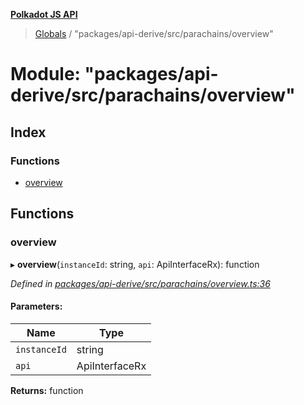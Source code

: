 **[Polkadot JS API](../README.md)**

> [Globals](../globals.md) / "packages/api-derive/src/parachains/overview"

# Module: "packages/api-derive/src/parachains/overview"

## Index

### Functions

* [overview](_packages_api_derive_src_parachains_overview_.md#overview)

## Functions

### overview

▸ **overview**(`instanceId`: string, `api`: ApiInterfaceRx): function

*Defined in [packages/api-derive/src/parachains/overview.ts:36](https://github.com/polkadot-js/api/blob/d3703c072/packages/api-derive/src/parachains/overview.ts#L36)*

#### Parameters:

Name | Type |
------ | ------ |
`instanceId` | string |
`api` | ApiInterfaceRx |

**Returns:** function
